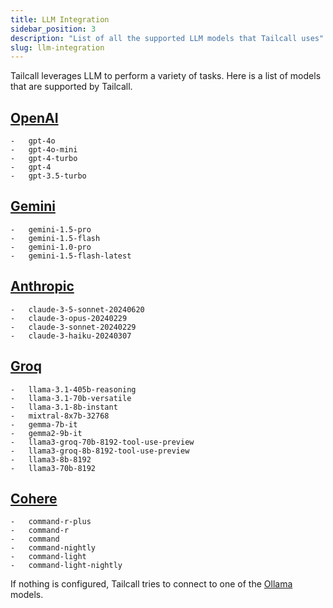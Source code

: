 ```yaml
---
title: LLM Integration
sidebar_position: 3
description: "List of all the supported LLM models that Tailcall uses"
slug: llm-integration
---
```


Tailcall leverages LLM to perform a variety of tasks. Here is a list of models that are supported by Tailcall.

## [OpenAI](https://openai.com/)

    -	gpt-4o
    -	gpt-4o-mini
    -	gpt-4-turbo
    -	gpt-4
    -	gpt-3.5-turbo

## [Gemini](https://gemini.google.com/?hl=en-IN)

    -	gemini-1.5-pro
    -	gemini-1.5-flash
    -	gemini-1.0-pro
    -	gemini-1.5-flash-latest

## [Anthropic](https://www.anthropic.com/)

    -	claude-3-5-sonnet-20240620
    -	claude-3-opus-20240229
    -	claude-3-sonnet-20240229
    -	claude-3-haiku-20240307

## [Groq](https://groq.com/)

    -	llama-3.1-405b-reasoning
    -	llama-3.1-70b-versatile
    -	llama-3.1-8b-instant
    -	mixtral-8x7b-32768
    -	gemma-7b-it
    -	gemma2-9b-it
    -	llama3-groq-70b-8192-tool-use-preview
    -	llama3-groq-8b-8192-tool-use-preview
    -	llama3-8b-8192
    -	llama3-70b-8192

## [Cohere](https://cohere.com/)

    -	command-r-plus
    -	command-r
    -	command
    -	command-nightly
    -	command-light
    -	command-light-nightly

If nothing is configured, Tailcall tries to connect to one of the [Ollama](https://ollama.com/library) models.
